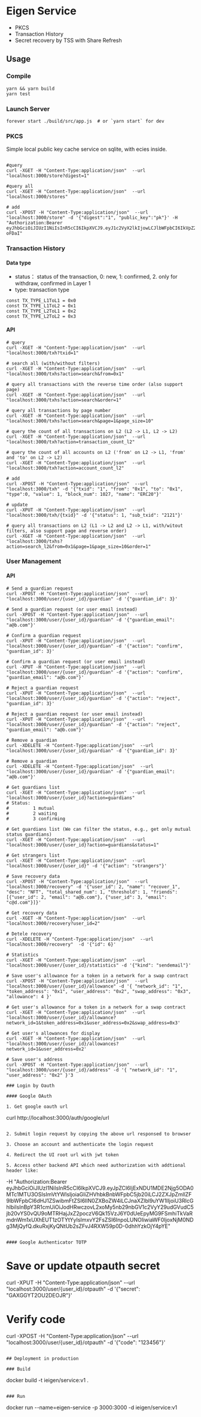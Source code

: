 # Eigen Service

- PKCS
- Transaction History
- Secret recovery by TSS with Share Refresh

## Usage

### Compile

```
yarn && yarn build
yarn test
```

### Launch Server

```
forever start ./build/src/app.js  # or `yarn start` for dev
```

### PKCS

Simple local public key cache service on sqlite, with ecies inside.

```

#query
curl -XGET -H "Content-Type:application/json"  --url "localhost:3000/store?digest=1"

#query all
curl -XGET -H "Content-Type:application/json"  --url "localhost:3000/stores"

# add
curl -XPOST -H "Content-Type:application/json"  --url "localhost:3000/store" -d '{"digest":"1", "public_key":"pk"}' -H "Authorization:Bearer eyJhbGciOiJIUzI1NiIsInR5cCI6IkpXVCJ9.eyJ1c2VyX2lkIjowLCJlbWFpbCI6IkVpZ2VuTmV0d29ya0BnbWFpbC5jb20iLCJuYW1lIjoiRWlnZW4gTmV0V29yayIsImdpdmVuX25hbWUiOiJFaWdlbiBOZXRXb3JrIiwiZmFtaWx5X25hbWUiOiJFaWdlbiBOZXRXb3JrIiwicGljdHVyZSI6IiIsImxvY2FsZSI6IlNHIiwidmVyaWZpZWRfZW1haWwiOiJFaWdlbk5ldHdvcmtAZ21haWwuY29tIiwiaWF0IjoxNjM1NTgyMzI4fQ.F6zDTYVWm0I40hjchvPf4nZn56wIazunTXtUd-oFDaI"
```

### Transaction History

#### Data type

- status： status of the transaction, 0: new, 1: confirmed, 2. only for withdraw, confirmed in Layer 1
- type: transaction type

```
const TX_TYPE_L1ToL1 = 0x0
const TX_TYPE_L1ToL2 = 0x1
const TX_TYPE_L2ToL1 = 0x2
const TX_TYPE_L2ToL2 = 0x3
```

#### API

```
# query
curl -XGET -H "Content-Type:application/json"  --url "localhost:3000/txh?txid=1"

# search all (with/without filters)
curl -XGET -H "Content-Type:application/json"  --url "localhost:3000/txhs?action=search&from=0x1"

# query all transactions with the reverse time order (also support page)
curl -XGET -H "Content-Type:application/json"  --url "localhost:3000/txhs?action=search&order=1"

# query all transactions by page number
curl -XGET -H "Content-Type:application/json"  --url "localhost:3000/txhs?action=search&page=1&page_size=10"

# query the count of all transactions on L2 (L2 -> L1, L2 -> L2)
curl -XGET -H "Content-Type:application/json"  --url "localhost:3000/txh?action=transaction_count_l2"

# query the count of all accounts on L2 ('from' on L2 -> L1, 'from' and 'to' on L2 -> L2)
curl -XGET -H "Content-Type:application/json"  --url "localhost:3000/txh?action=account_count_l2"

# add
curl -XPOST -H "Content-Type:application/json"  --url "localhost:3000/txh" -d '{"txid": "1", "from": "0x1", "to": "0x1", "type":0, "value": 1, "block_num": 1027, "name": "ERC20"}'

# update
curl -XPUT -H "Content-Type:application/json"  --url "localhost:3000/txh/{txid}" -d '{"status": 1, "sub_txid": "2121"}'

# query all transactions on L2 (L1 -> L2 and L2 -> L1, with/witout filters, also support page and reverse order)
curl -XGET -H "Content-Type:application/json"  --url "localhost:3000/txhs?action=search_l2&from=0x1&page=1&page_size=10&order=1"
```

### User Management

#### API

```
# Send a guardian request
curl -XPOST -H "Content-Type:application/json"  --url "localhost:3000/user/{user_id}/guardian" -d '{"guardian_id": 3}'

# Send a guardian request (or user email instead)
curl -XPOST -H "Content-Type:application/json"  --url "localhost:3000/user/{user_id}/guardian" -d '{"guardian_email": "a@b.com"}'

# Confirm a guardian request
curl -XPUT -H "Content-Type:application/json"  --url "localhost:3000/user/{user_id}/guardian" -d '{"action": "confirm", "guardian_id": 3}'

# Confirm a guardian request (or user email instead)
curl -XPUT -H "Content-Type:application/json"  --url "localhost:3000/user/{user_id}/guardian" -d '{"action": "confirm", "guardian_email": "a@b.com"}'

# Reject a guardian request
curl -XPUT -H "Content-Type:application/json"  --url "localhost:3000/user/{user_id}/guardian" -d '{"action": "reject", "guardian_id": 3}'

# Reject a guardian request (or user email instead)
curl -XPUT -H "Content-Type:application/json"  --url "localhost:3000/user/{user_id}/guardian" -d '{"action": "reject", "guardian_email": "a@b.com"}'

# Remove a guardian
curl -XDELETE -H "Content-Type:application/json"  --url "localhost:3000/user/{user_id}/guardian" -d '{"guardian_id": 3}'

# Remove a guardian
curl -XDELETE -H "Content-Type:application/json"  --url "localhost:3000/user/{user_id}/guardian" -d '{"guardian_email": "a@b.com"}'

# Get guardians list
curl -XGET -H "Content-Type:application/json"  --url "localhost:3000/user/{user_id}?action=guardians"
# Status:
#         1 mutual
#         2 waiting
#         3 confirming

# Get guardians list (We can filter the status, e.g., get only mutual status guardians)
curl -XGET -H "Content-Type:application/json"  --url "localhost:3000/user/{user_id}?action=guardians&status=1"

# Get strangers list
curl -XGET -H "Content-Type:application/json"  --url "localhost:3000/user/{user_id}" -d '{"action": "strangers"}'

# Save recovery data
curl -XPOST -H "Content-Type:application/json"  --url "localhost:3000/recovery" -d '{"user_id": 2, "name": "recover_1", "desc": "NFT", "total_shared_num": 1, "threshold": 1, "friends": [{"user_id": 2, "email": "a@b.com"}, {"user_id": 3, "email": "c@d.com"}]}'

# Get recovery data
curl -XGET -H "Content-Type:application/json"  --url "localhost:3000/recovery?user_id=2"

# Detele recovery
curl -XDELETE -H "Content-Type:application/json"  --url "localhost:3000/recovery"  -d '{"id": 6}'

# Statistics
curl -XGET -H "Content-Type:application/json"  --url "localhost:3000/user/{user_id}/statistics" -d '{"kind": "sendemail"}'

# Save user's allowance for a token in a network for a swap contract
curl -XPOST -H "Content-Type:application/json"  --url "localhost:3000/user/{user_id}/allowance" -d '{ "network_id": "1", "token_address": "0x1", "user_address": "0x2", "swap_address": "0x3", "allowance": 4 }'

# Get user's allowance for a token in a network for a swap contract
curl -XGET -H "Content-Type:application/json"  --url "localhost:3000/user/{user_id}/allowance?network_id=1&token_address=0x1&user_address=0x2&swap_address=0x3'

# Get user's allowances for display
curl -XGET -H "Content-Type:application/json"  --url "localhost:3000/user/{user_id}/allowances?network_id=1&user_address=0x2'

# Save user's address
curl -XPOST -H "Content-Type:application/json"  --url "localhost:3000/user/{user_id}/address" -d '{ "network_id": "1", "user_address": "0x2" }'3

### Login by Oauth

#### Google OAuth

1. Get google oauth url

```

curl http://localhost:3000/auth/google/url

```

2. Submit login request by copying the above url responsed to browser

3. Choose an account and authenticate the login request

4. Redirect the UI root url with jwt token

5. Access other backend API which need authorization with addtional header like:

```

-H "Authorization:Bearer eyJhbGciOiJIUzI1NiIsInR5cCI6IkpXVCJ9.eyJpZCI6IjExNDU1MDE2Njg5ODA0MTc1MTU3OSIsImVtYWlsIjoiaGliZHVhbkBnbWFpbC5jb20iLCJ2ZXJpZmllZF9lbWFpbCI6dHJ1ZSwibmFtZSI6IlN0ZXBoZW4iLCJnaXZlbl9uYW1lIjoiU3RlcGhlbiIsInBpY3R1cmUiOiJodHRwczovL2xoMy5nb29nbGV1c2VyY29udGVudC5jb20vYS0vQU9oMTRHajJxZ2poczV6Qk15VzJ6Y0dUeEpyMG9FSmhiTkVaRmdnWm1xUXhEUT1zOTYtYyIsImxvY2FsZSI6InpoLUNOIiwiaWF0IjoxNjM0NDg3MjQyfQ.dkuRxjKyQNtUb2sZFvJ4RXW59p0D-0dhhYzkOjY4pYE"

```

#### Google Authenticator TOTP

```

# Save or update otpauth secret

curl -XPUT -H "Content-Type:application/json" --url "localhost:3000/user/{user_id}/otpauth" -d '{"secret": "GAXGGYT2OU2DEOJR"}'

# Verify code

curl -XPOST -H "Content-Type:application/json" --url "localhost:3000/user/{user_id}/otpauth" -d '{"code": "123456"}'

```

## Deployment in production

### Build

```

docker build -t ieigen/service:v1 .

```

### Run

```

docker run --name=eigen-service -p 3000:3000 -d ieigen/service:v1

```

```
